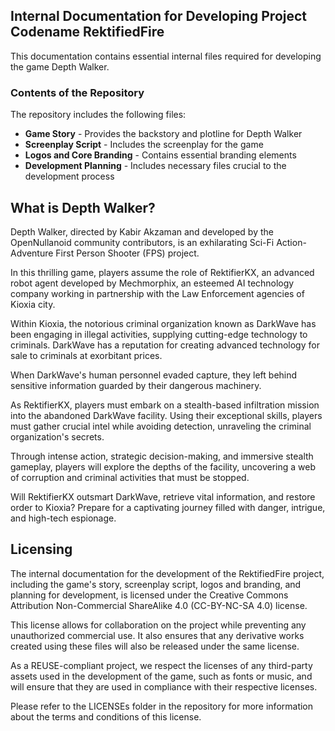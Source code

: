 <!--
SPDX-FileCopyrightText: 2023 Kabir Akzaman <kaabirherococ@gmail.com>

SPDX-License-Identifier: CC-BY-NC-SA-4.0
-->
## Internal Documentation for Developing Project Codename RektifiedFire

This documentation contains essential internal files required for developing the game Depth Walker.

### Contents of the Repository

The repository includes the following files:

+ **Game Story** - Provides the backstory and plotline for Depth Walker
+ **Screenplay Script** - Includes the screenplay for the game
+ **Logos and Core Branding** - Contains essential branding elements
+ **Development Planning** - Includes necessary files crucial to the development process

## What is Depth Walker?

Depth Walker, directed by Kabir Akzaman and developed by the OpenNullanoid community contributors, is an exhilarating Sci-Fi Action-Adventure First Person Shooter (FPS) project.

In this thrilling game, players assume the role of RektifierKX, an advanced robot agent developed by Mechmorphix, an esteemed AI technology company working in partnership with the Law Enforcement agencies of Kioxia city.

Within Kioxia, the notorious criminal organization known as DarkWave has been engaging in illegal activities, supplying cutting-edge technology to criminals. DarkWave has a reputation for creating advanced technology for sale to criminals at exorbitant prices.

When DarkWave's human personnel evaded capture, they left behind sensitive information guarded by their dangerous machinery.

As RektifierKX, players must embark on a stealth-based infiltration mission into the abandoned DarkWave facility. Using their exceptional skills, players must gather crucial intel while avoiding detection, unraveling the criminal organization's secrets.

Through intense action, strategic decision-making, and immersive stealth gameplay, players will explore the depths of the facility, uncovering a web of corruption and criminal activities that must be stopped.

Will RektifierKX outsmart DarkWave, retrieve vital information, and restore order to Kioxia? Prepare for a captivating journey filled with danger, intrigue, and high-tech espionage.

## Licensing

The internal documentation for the development of the RektifiedFire project, including the game's story, screenplay script, logos and branding, and planning for development, is licensed under the Creative Commons Attribution Non-Commercial ShareAlike 4.0 (CC-BY-NC-SA 4.0) license.

This license allows for collaboration on the project while preventing any unauthorized commercial use. It also ensures that any derivative works created using these files will also be released under the same license.

As a REUSE-compliant project, we respect the licenses of any third-party assets used in the development of the game, such as fonts or music, and will ensure that they are used in compliance with their respective licenses.

Please refer to the LICENSEs folder in the repository for more information about the terms and conditions of this license.
